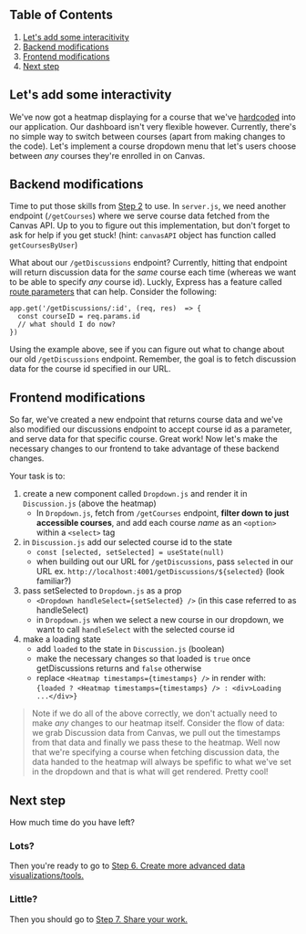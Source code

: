 ## Table of Contents

1. [Let's add some interacitivity](#lets-add-some-interactivity)
1. [Backend modifications](#backend-modifications)
1. [Frontend modifications](#frontend-modifications)
1. [Next step](#next-step)

## Let's add some interactivity

We've now got a heatmap displaying for a course that we've [hardcoded](https://en.wikipedia.org/wiki/Hard_coding) into our application. Our dashboard isn't very flexible however. Currently, there's no simple way to switch between courses (apart from making changes to the code). Let's implement a course dropdown menu that let's users choose between *any* courses they're enrolled in on Canvas.

## Backend modifications

Time to put those skills from [Step 2](2-API-Endpoints.md) to use. In `server.js`, we need another endpoint (`/getCourses`) where we serve course data fetched from the Canvas API. Up to you to figure out this implementation, but don't forget to ask for help if you get stuck! (hint: `canvasAPI` object has function called `getCoursesByUser`)

What about our `/getDiscussions` endpoint? Currently, hitting that endpoint will return  discussion data for the *same* course each time (whereas we want to be able to specify *any* course id). Luckly, Express has a feature called [route parameters](https://expressjs.com/en/guide/routing.html#route-parameters) that can help. Consider the following:

```javscript
app.get('/getDiscussions/:id', (req, res)  => {
  const courseID = req.params.id
  // what should I do now?
})
```

Using the example above, see if you can figure out what to change about our old `/getDiscussions` endpoint. Remember, the goal is to fetch discussion data for the course id specified in our URL.

## Frontend modifications

So far, we've created a new endpoint that returns course data and we've also modified our discussions endpoint to accept course id as a parameter, and serve data for that specific course. Great work! Now let's make the necessary changes to our frontend to take advantage of these backend changes.

Your task is to:

1. create a new component called `Dropdown.js` and render it in `Discussion.js` (above the heatmap)
    * In `Dropdown.js`, fetch from `/getCourses` endpoint, **filter down to just accessible courses**, and add each course *name* as an `<option>` within a `<select>` tag
1. in `Discussion.js` add our selected course id to the state
    * `const [selected, setSelected] = useState(null)`
    * when building out our URL for `/getDiscussions`, pass `selected` in our URL ex. `http://localhost:4001/getDiscussions/${selected}` (look familiar?)
1. pass setSelected to `Dropdown.js` as a prop
    * `<Dropdown handleSelect={setSelected} />` (in this case referred to as handleSelect)
    * in `Dropdown.js` when we select a new course in our dropdown, we want to call `handleSelect` with the selected course id
1. make a loading state
    * add `loaded` to the state in `Discussion.js` (boolean)
    * make the necessary changes so that loaded is `true` once getDiscussions returns and `false` otherwise
    * replace `<Heatmap timestamps={timestamps} />` in render with: `{loaded ? <Heatmap timestamps={timestamps} /> : <div>Loading ...</div>}`

> Note if we do all of the above correctly, we don't actually need to make *any* changes to our heatmap itself. Consider the flow of data: we grab Discussion data from Canvas, we pull out the timestamps from that data and finally we pass these to the heatmap. Well now that we're specifying a course when fetching discussion data, the data handed to the heatmap will always be spefific to what we've set in the dropdown and that is what will get rendered. Pretty cool!

## Next step

How much time do you have left?

### Lots?

Then you're ready to go to [Step 6. Create more advanced data visualizations/tools.](6-Create-Advanced-Data-Viz.md)

### Little?

Then you should go to [Step 7. Share your work.](7-Share-Your-Work.md)